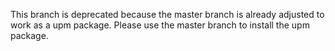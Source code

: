 This branch is deprecated because the master branch is already adjusted to work as a upm package. Please use the master branch to install the upm package.
